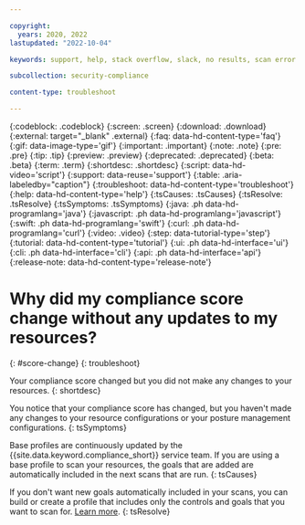 ```yaml
---

copyright:
  years: 2020, 2022
lastupdated: "2022-10-04"

keywords: support, help, stack overflow, slack, no results, scan error

subcollection: security-compliance

content-type: troubleshoot

---
```


{:codeblock: .codeblock}
{:screen: .screen}
{:download: .download}
{:external: target="_blank" .external}
{:faq: data-hd-content-type='faq'}
{:gif: data-image-type='gif'}
{:important: .important}
{:note: .note}
{:pre: .pre}
{:tip: .tip}
{:preview: .preview}
{:deprecated: .deprecated}
{:beta: .beta}
{:term: .term}
{:shortdesc: .shortdesc}
{:script: data-hd-video='script'}
{:support: data-reuse='support'}
{:table: .aria-labeledby="caption"}
{:troubleshoot: data-hd-content-type='troubleshoot'}
{:help: data-hd-content-type='help'}
{:tsCauses: .tsCauses}
{:tsResolve: .tsResolve}
{:tsSymptoms: .tsSymptoms}
{:java: .ph data-hd-programlang='java'}
{:javascript: .ph data-hd-programlang='javascript'}
{:swift: .ph data-hd-programlang='swift'}
{:curl: .ph data-hd-programlang='curl'}
{:video: .video}
{:step: data-tutorial-type='step'}
{:tutorial: data-hd-content-type='tutorial'}
{:ui: .ph data-hd-interface='ui'}
{:cli: .ph data-hd-interface='cli'}
{:api: .ph data-hd-interface='api'}
{:release-note: data-hd-content-type='release-note'}

# Why did my compliance score change without any updates to my resources?
{: #score-change}
{: troubleshoot} 

Your compliance score changed but you did not make any changes to your resources.
{: shortdesc}

You notice that your compliance score has changed, but you haven't made any changes to your resource configurations or your posture management configurations.
{: tsSymptoms} 

Base profiles are continuously updated by the {{site.data.keyword.compliance_short}} service team. If you are using a base profile to scan your resources, the goals that are added are automatically included in the next scans that are run. 
{: tsCauses}

If you don't want new goals automatically included in your scans, you can build or create a profile that includes only the controls and goals that you want to scan for. [Learn more](/docs/security-compliance?topic=security-compliance-profiles). 
{: tsResolve}

